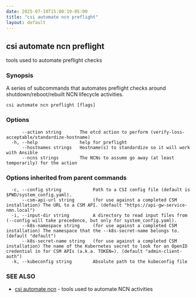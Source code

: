 ```yaml
---
date: 2025-07-10T15:00:19-05:00
title: "csi automate ncn preflight"
layout: default
---
```

## csi automate ncn preflight

tools used to automate preflight checks

### Synopsis

A series of subcommands that automates preflight checks around shutdown/reboot/rebuilt NCN lifecycle activities.

```
csi automate ncn preflight [flags]
```

### Options

```
      --action string       The etcd action to perform (verify-loss-acceptable/standardize-hostname)
  -h, --help                help for preflight
      --hostnames strings   Hostname(s) to standardize so it will work with Ansible
      --ncns strings        The NCNs to assume go away (at least temporarily) for the action
```

### Options inherited from parent commands

```
  -c, --config string            Path to a CSI config file (default is $PWD/system_config.yaml).
      --csm-api-url string       (for use against a completed CSM installation) The URL to a CSM API. (default "https://api-gw-service-nmn.local")
  -i, --input-dir string         A directory to read input files from (--config will take precedence, but only for system_config.yaml).
      --k8s-namespace string     (for use against a completed CSM installation) The namespace that the --k8s-secret-name belongs to. (default "default")
      --k8s-secret-name string   (for use against a completed CSM installation) The name of the Kubernetes secret to look for an OpenID credential in for CSM APIs (a.k.a. TOKEN=). (default "admin-client-auth")
  -k, --kubeconfig string        Absolute path to the kubeconfig file
```

### SEE ALSO

* [csi automate ncn](/commands/csi_automate_ncn/)	 - tools used to automate NCN activities

